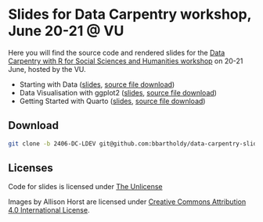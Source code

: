 # Slides for Data Carpentry workshop, June 20-21 @ VU

Here you will find the source code and rendered slides for the
[Data Carpentry with R for Social Sciences and Humanities workshop](https://ubvu.github.io/2024-06-20-ldev-amsterdam/)
on 20-21 June, hosted by the VU.

- Starting with Data ([slides](https://bbartholdy.github.io/data-carpentry-slides/02_start-data.html), [source file download](/02_start-data.qmd))
- Data Visualisation with ggplot2 ([slides](https://bbartholdy.github.io/data-carpentry-slides/04_data-viz.html), [source file download](/04_data-viz.qmd))
- Getting Started with Quarto ([slides](https://bbartholdy.github.io/data-carpentry-slides/05_quarto.html), [source file download](/05_quarto.qmd))

## Download

```sh
git clone -b 2406-DC-LDEV git@github.com:bbartholdy/data-carpentry-slides.git
```

## Licenses

Code for slides is licensed under [The Unlicense](LICENSE)

Images by Allison Horst are licensed under [Creative Commons Attribution 4.0 International License](https://creativecommons.org/licenses/by/4.0/legalcode.en).
